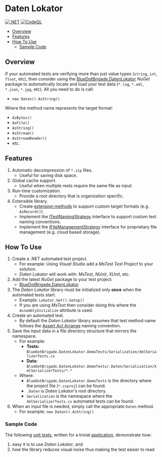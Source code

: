 # Daten Lokator

[![.NET](https://github.com/BlueDotBrigade/daten-lokator/actions/workflows/dotnet.yml/badge.svg)](https://github.com/BlueDotBrigade/daten-lokator/actions/workflows/dotnet.yml)
[![CodeQL](https://github.com/BlueDotBrigade/daten-lokator/actions/workflows/codeql.yml/badge.svg)](https://github.com/BlueDotBrigade/daten-lokator/actions/workflows/codeql.yml)

- [Overview](#overview)
- [Features](#features)
- [How To Use](#how-to-use)
	- [Sample Code](#sample-code)

## Overview

If your automated tests are verifying more than just value types (`string`, `int`, `float`, etc), then consider using the [BlueDotBrigade.DatenLokator][NuGetPackage]  _NuGet_ package to automatically locate and load your test data (`*.log`, `*.xml`, `*.json`, `*.jpg`, etc). All you need to do is call:

- `new Daten().AsString()`

Where the method name represents the target format:

-	`AsBytes()`
-	`AsFile()`
-	`AsString()`
-	`AsStream()`
-	`AsStreamReader()`
-	etc.

## Features

1. Automatic decompression of `*.zip` files.
    -	Useful for saving disk space.
2. Global cache support.
    - Useful when multiple rests require the same file as input.
3. Run-time customization.
    - Provide a root directory that is organization specific.
4. Extensible library.
    - Create [extension methods][ExtensionMethod] to support custom target formats (e.g. `AsRecord()`).
    - Implement the [ITestNamingStrategy][ITestNamingStrategy] interface to support custom test naming conventions.
    - Implement the [IFileManagementStrategy][IFileManagementStrategy] interface for proprietary file management (e.g. cloud based storage).

## How To Use

1. Create a .NET automated test project.
   - For example: Using _Visual Studio_ add a _MsTest Test Project_ to your solution.
   - _Daten Lokator_ will work with: _MsTest_, _NUnit_, _XUnit_, etc.
2. Add the latest _NuGet_ package to your test project:
   - [BlueDotBrigade.DatenLokator][NuGetPackage]
3. The _Daten Lokator_ library must be initialized only **once** when the automated tests start.
   - Example: `Lokator.Get().Setup()`
   - If you are using _MsTest_ then consider doing this where the `AssemblyInitialize` attribute is used.
4. Create an automated test.
   - By default the _Daten Lokator_ library assumes that test method name follows the [Assert Act Arrange][AAA] naming convention.
5. Save the input data in a file directory structure that mirrors the namespace.
   - For example:
      - **Tests:** `BlueDotBrigade.DatenLokator.DemoTests/Serialization/XmlSerializerTests.cs`
      - **Data:** `BlueDotBrigade.DatenLokator.DemoTests/.Daten/Serialization/XmlSerializerTests/*.*` 
   - Where:
      - `BlueDotBrigade.DatenLokator.DemoTests` is the directory where the project file (`*.csproj`) can be found.
      - `.Daten` is _Daten Lokator_'s root directory.
      - `Serialization` is the namespace where the `XmlSerializerTests.cs` automated tests can be found.
6. When an input file is needed, simply call the appropriate `Daten` method.
   - For example: `new Daten().AsString()`

### Sample Code

The following [unit tests][DemoTests], written for a trivial [application][DemoApp], demonstrate how:

1. easy it is to use _Daten Lokator_, and 
2. how the library reduces visual noise thus making the test easier to read

[DemoApp]: https://github.com/BlueDotBrigade/daten-lokator/tree/main/Src/BlueDotBrigade.DatenLokator.Demo
[DemoTests]: https://github.com/BlueDotBrigade/daten-lokator/blob/main/Tst/BlueDotBrigade.DatenLokator.DemoTests/Serialization/XmlSerializerTests.cs
[NuGetPackage]: https://www.nuget.org/packages/BlueDotBrigade.DatenLokator
[AAA]: https://automationpanda.com/2020/07/07/arrange-act-assert-a-pattern-for-writing-good-tests/
[ExtensionMethod]: https://learn.microsoft.com/en-us/dotnet/csharp/programming-guide/classes-and-structs/extension-methods
[ITestNamingStrategy]: https://github.com/BlueDotBrigade/daten-lokator/blob/main/Src/BlueDotBrigade.DatenLokator.TestTools/NamingConventions/ITestNamingStrategy.cs
[IFileManagementStrategy]: https://github.com/BlueDotBrigade/daten-lokator/blob/main/Src/BlueDotBrigade.DatenLokator.TestTools/IO/IFileManagementStrategy.cs
